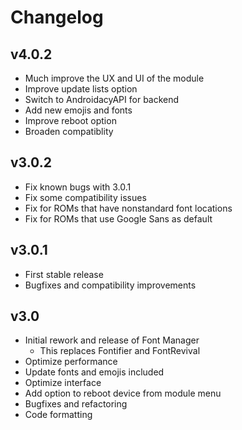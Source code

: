 # Changelog

## v4.0.2

- Much improve the UX and UI of the module
- Improve update lists option
- Switch to AndroidacyAPI for backend
- Add new emojis and fonts
- Improve reboot option
- Broaden compatiblity
## v3.0.2

- Fix known bugs with 3.0.1
- Fix some compatibility issues
- Fix for ROMs that have nonstandard font locations
- Fix for ROMs that use Google Sans as default

## v3.0.1

- First stable release
- Bugfixes and compatibility improvements

## v3.0

- Initial rework and release of Font Manager
    - This replaces Fontifier and FontRevival
- Optimize performance
- Update fonts and emojis included
- Optimize interface
- Add option to reboot device from module menu
- Bugfixes and refactoring
- Code formatting